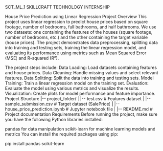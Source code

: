 SCT_ML_1
SKILLCRAFT TECHNOLOGY INTERNSHIP

House Price Prediction using Linear Regression
Project Overview
This project uses linear regression to predict house prices based on square footage, number of bedrooms, full bathrooms, and half bathrooms. We use two datasets: one containing the features of the houses (square footage, number of bedrooms, etc.) and the other containing the target variable (house prices). The project demonstrates data preprocessing, splitting data into training and testing sets, training the linear regression model, and evaluating its performance using metrics such as Mean Squared Error (MSE) and R-squared (R²).

The project steps include:
Data Loading: Load datasets containing features and house prices.
Data Cleaning: Handle missing values and select relevant features.
Data Splitting: Split the data into training and testing sets.
Model Training: Train a linear regression model on the training set.
Evaluation: Evaluate the model using various metrics and visualize the results.
Visualization: Create plots for model performance and feature importance.
Project Structure
|-- project_folder/
|   |-- test.csv               # Features dataset
|   |-- sample_submission.csv  # Target dataset (SalePrice)
|   |-- house_price_prediction.ipynb  # Jupyter notebook file
|   |-- README.md              # Project documentation
Requirements
Before running the project, make sure you have the following Python libraries installed:

pandas for data manipulation
scikit-learn for machine learning models and metrics
You can install the required packages using pip:

pip install pandas scikit-learn
